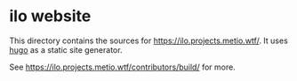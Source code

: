 # ilo website

This directory contains the sources for https://ilo.projects.metio.wtf/. It uses [hugo](https://gohugo.io/) as a static site generator.

See https://ilo.projects.metio.wtf/contributors/build/ for more.
